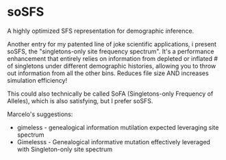 # soSFS
A highly optimized SFS representation for demographic inference.

Another entry for my patented line of joke scientific applications, i present soSFS, the "singletons-only site frequency spectrum". It's a performance enhancement that entirely relies on information from depleted or inflated # of singletons under different demographic histories, allowing you to throw out information from all the other bins. Reduces file size AND increases simulation efficiency!

This could also technically be called SoFA (Singletons-only Frequency of Alleles), which is also satisfying, but I prefer soSFS. 

Marcelo's suggestions: 
* gimeless - genealogical information mutilation expected leveraging site spectrum
* Gimelesss - Genealogical informative mutation effectively leveraged with Singleton-only site spectrum
